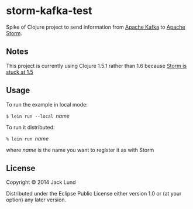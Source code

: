 storm-kafka-test
================

Spike of Clojure project to send information from [Apache
Kafka](http://kafka.apache.org/) to [Apache Storm](https://storm.apache.org/).

Notes
-----

This project is currently using Clojure 1.5.1 rather than 1.6 because [Storm is
stuck at 1.5](https://issues.apache.org/jira/browse/STORM-265)

Usage
-----

To run the example in local mode:

`$ lein run --local `*name*

To run it distributed:

`% lein run `*name*

where *name* is the name you want to register it as with Storm

License
-------

Copyright © 2014 Jack Lund

Distributed under the Eclipse Public License either version 1.0 or (at your
option) any later version.
